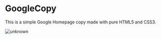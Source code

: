 # GoogleCopy
This is a simple Google Homepage copy made with pure HTML5 and CSS3.

![unknown](https://user-images.githubusercontent.com/54969894/106364934-fd959f80-6310-11eb-8488-43253a86eb13.png)
